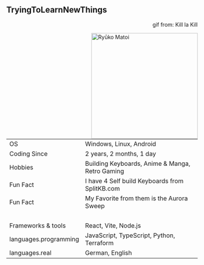 
## TryingToLearnNewThings

<p align="right">gif from: Kill la Kill</p>
<img align="right" height="280" src="assets/KillLaKill.gif" alt="Ryūko Matoi" />

|                       |                                                                                                      |
| --------------------- | ---------------------------------------------------------------------------------------------------- |
| OS                    | Windows, Linux, Android                                                                              |
| Coding Since          | 2 years, 2 months, 1 day |
| Hobbies               | Building Keyboards, Anime & Manga, Retro Gaming                                                                     |
| Fun Fact              | I have 4 Self build Keyboards from SplitKB.com                                                       |
| Fun Fact              | My Favorite from them is the Aurora Sweep                                                            |
| ‎                     | ‎                                                                                                    |
| Frameworks & tools    | React, Vite, Node.js                                                                                 |
| languages.programming | JavaScript, TypeScript, Python, Terraform                                                            |
| languages.real        | German, English                                                                                      |

